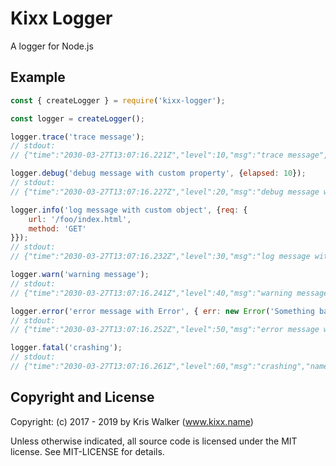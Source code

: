 Kixx Logger
===========
A logger for Node.js

## Example
```js
const { createLogger } = require('kixx-logger');

const logger = createLogger();

logger.trace('trace message');
// stdout:
// {"time":"2030-03-27T13:07:16.221Z","level":10,"msg":"trace message","name":"root","hostname":"kixxauths-Mac-mini.local","pid":38010}

logger.debug('debug message with custom property', {elapsed: 10});
// stdout:
// {"time":"2030-03-27T13:07:16.227Z","level":20,"msg":"debug message with custom property","name":"root","hostname":"kixxauths-Mac-mini.local","pid":38010,"elapsed":10}

logger.info('log message with custom object', {req: {
    url: '/foo/index.html',
    method: 'GET'
}});
// stdout:
// {"time":"2030-03-27T13:07:16.232Z","level":30,"msg":"log message with custom object","name":"root","hostname":"kixxauths-Mac-mini.local","pid":38010,"req":{"url":"/foo/index.html","method":"GET"}}

logger.warn('warning message');
// stdout:
// {"time":"2030-03-27T13:07:16.241Z","level":40,"msg":"warning message","name":"root","hostname":"kixxauths-Mac-mini.local","pid":38010}

logger.error('error message with Error', { err: new Error('Something bad happened') });
// stdout:
// {"time":"2030-03-27T13:07:16.252Z","level":50,"msg":"error message with Error","name":"root","hostname":"kixxauths-Mac-mini.local","pid":38010,"err":{"name":"Error","message":"Something bad happened","stack":"[ .. redacted for brevity .. ]"}}

logger.fatal('crashing');
// stdout:
// {"time":"2030-03-27T13:07:16.261Z","level":60,"msg":"crashing","name":"root","hostname":"kixxauths-Mac-mini.local","pid":38010}
```

Copyright and License
---------------------
Copyright: (c) 2017 - 2019 by Kris Walker (www.kixx.name)

Unless otherwise indicated, all source code is licensed under the MIT license. See MIT-LICENSE for details.

